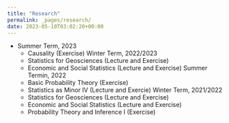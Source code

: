 ```yaml
---
title: "Research"
permalink: _pages/research/
date: 2023-05-10T03:02:20+00:00
---
```



* Summer Term, 2023
    * Causality (Exercise)
Winter Term, 2022/2023
    * Statistics for Geosciences (Lecture and Exercise)
    * Economic and Social Statistics (Lecture and Exercise)
Summer Termin, 2022
    * Basic Probability Theory (Exercise)
    * Statistics as Minor IV (Lecture and Exercie)
Winter Term, 2021/2022
    * Statistics for Geosciences (Lecture and Exercise)
    * Economic and Social Statistics (Lecture and Exercise)
    * Probability Theory and Inference I (Exercise)